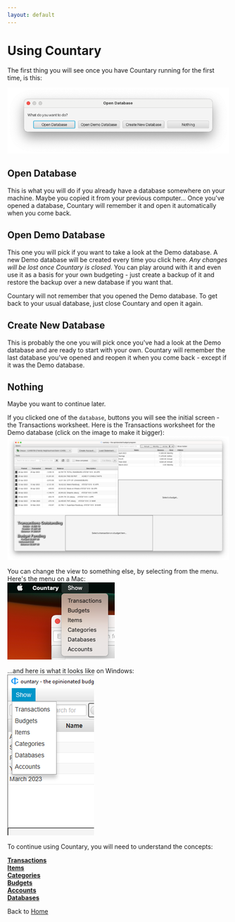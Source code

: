 ```yaml
---
layout: default
---
```

# Using Countary
The first thing you will see once you have Countary running for the first time,
is this:

![error dialog](images/open_database.png)

## Open Database
This is what you will do if you already have a database somewhere on your
machine. Maybe you copied it from your previous computer... Once you've opened
a database, Countary will remember it and open it automatically when you come back.

## Open Demo Database
This one you will pick if you want to take a look at the Demo database. A new 
Demo database will be created every time you click here. *Any changes will be 
lost once Countary is closed*. You can play around with it and even use it as 
a basis for your own budgeting - just create a backup of it and restore the 
backup over a new database if you want that.

Countary will not remember that you opened the Demo database. To get back to your
usual database, just close Countary and open it again.

## Create New Database
This is probably the one you will pick once you've had a look at the Demo
database and are ready to start with your own. Countary will remember the last
database you've opened and reopen it when you come back - except if it was the Demo
database.

## Nothing
Maybe you want to continue later.

If you clicked one of the `database`, buttons you will see the initial screen - the
Transactions worksheet. Here is the Transactions worksheet for the Demo database
(click on the image to make it bigger):
[![Transactions Worksheet](images/transactions_worksheet.png)](images/transactions_worksheet.png)

You can change the view to something else, by selecting from the menu. Here's the
menu on a Mac:  
![Menu on a Mac](images/menu_mac.png)

...and here is what it looks like on Windows:  
![Menu on Windows](images/menu_windows.png)

To continue using Countary, you will need to understand the concepts:

[**Transactions**](transactions.markdown)  
[**Items**](items.markdown)  
[**Categories**](categories.markdown)  
[**Budgets**](budgets.markdown)  
[**Accounts**](accounts.markdown)  
[**Databases**](databases.markdown)

Back to [Home](index.markdown)
